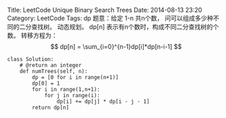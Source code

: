 Title: LeetCode Unique Binary Search Trees 
Date: 2014-08-13 23:20
Category: LeetCode
Tags: dp
题意：给定 1-n 共n个数， 问可以组成多少种不同的二分查找树。
动态规划。
dp[n] 表示有n个数时，构成不同二分查找树的个数。
转移方程为：
$$
dp[n] = \sum_{i=0}^{n-1}dp[i]*dp[n-i-1]
$$
```
class Solution:
    # @return an integer
    def numTrees(self, n):
        dp = [0 for i in range(n+1)]
        dp[0] = 1
        for i in range(1,n+1):
            for j in range(i):
                dp[i] += dp[j] * dp[i - j - 1]
        return dp[n]
```
